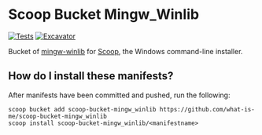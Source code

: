# Scoop Bucket Mingw_Winlib

<!-- Uncomment the following line after replacing placeholders -->
[![Tests](https://github.com/what-is-me/scoop-bucket-mingw_winlib/actions/workflows/ci.yml/badge.svg)](https://github.com/what-is-me/scoop-bucket-mingw_winlib/actions/workflows/ci.yml) [![Excavator](https://github.com/what-is-me/scoop-bucket-mingw_winlib/actions/workflows/excavator.yml/badge.svg)](https://github.com/what-is-me/scoop-bucket-mingw_winlib/actions/workflows/excavator.yml)

Bucket of [mingw-winlib](https://github.com/brechtsanders/winlibs_mingw) for [Scoop](https://scoop.sh), the Windows command-line installer.

## How do I install these manifests?

After manifests have been committed and pushed, run the following:

```pwsh
scoop bucket add scoop-bucket-mingw_winlib https://github.com/what-is-me/scoop-bucket-mingw_winlib
scoop install scoop-bucket-mingw_winlib/<manifestname>
```
